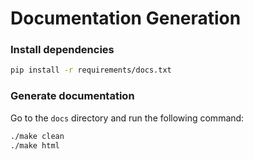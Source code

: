 # Documentation Generation


### Install dependencies

```bash
pip install -r requirements/docs.txt
```

### Generate documentation

Go to the `docs` directory and run the following command:

```bash
./make clean
./make html
```
